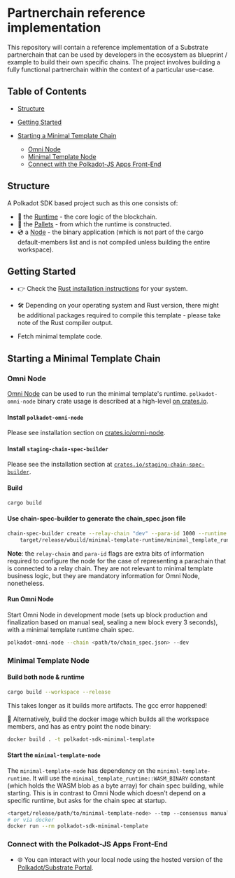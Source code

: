 # Partnerchain reference implementation

This repository will contain a reference implementation of a Substrate partnerchain that can be used by developers in the ecosystem as blueprint / example to build their own specific chains. The project involves building a fully functional partnerchain within the context of a particular use-case.

## Table of Contents

- [Structure](#structure)

- [Getting Started](#getting-started)

- [Starting a Minimal Template Chain](#starting-a-minimal-template-chain)

  - [Omni Node](#omni-node)
  - [Minimal Template Node](#minimal-template-node)
  - [Connect with the Polkadot-JS Apps Front-End](#connect-with-the-polkadot-js-apps-front-end)

## Structure

A Polkadot SDK based project such as this one consists of:

- 🧮 the [Runtime](./runtime/README.md) - the core logic of the blockchain.
- 🎨 the [Pallets](./pallets/README.md) - from which the runtime is constructed.
- 💿 a [Node](./node/README.md) - the binary application (which is not part of the cargo default-members list and is not
compiled unless building the entire workspace).

## Getting Started

- 👉 Check the
[Rust installation instructions](https://www.rust-lang.org/tools/install) for your system.

- 🛠️ Depending on your operating system and Rust version, there might be additional
packages required to compile this template - please take note of the Rust compiler output.

- Fetch minimal template code.

## Starting a Minimal Template Chain

### Omni Node

[Omni Node](https://paritytech.github.io/polkadot-sdk/master/polkadot_sdk_docs/reference_docs/omni_node/index.html) can
be used to run the minimal template's runtime. `polkadot-omni-node` binary crate usage is described at a high-level
[on crates.io](https://crates.io/crates/polkadot-omni-node).

#### Install `polkadot-omni-node`

Please see installation section on [crates.io/omni-node](https://crates.io/crates/polkadot-omni-node).

#### Install `staging-chain-spec-builder`

Please see the installation section at [`crates.io/staging-chain-spec-builder`](https://crates.io/crates/staging-chain-spec-builder).

#### Build

```sh
cargo build
```

#### Use chain-spec-builder to generate the chain_spec.json file

```sh
chain-spec-builder create --relay-chain "dev" --para-id 1000 --runtime \
    target/release/wbuild/minimal-template-runtime/minimal_template_runtime.wasm named-preset development
```

**Note**: the `relay-chain` and `para-id` flags are extra bits of information required to
configure the node for the case of representing a parachain that is connected to a relay chain.
They are not relevant to minimal template business logic, but they are mandatory information for
Omni Node, nonetheless.

#### Run Omni Node

Start Omni Node in development mode (sets up block production and finalization based on manual seal,
sealing a new block every 3 seconds), with a minimal template runtime chain spec.

```sh
polkadot-omni-node --chain <path/to/chain_spec.json> --dev
```

### Minimal Template Node

#### Build both node & runtime

```sh
cargo build --workspace --release
```

This takes longer as it builds more artifacts. The gcc error happened!

🐳 Alternatively, build the docker image which builds all the workspace members,
and has as entry point the node binary:

```sh
docker build . -t polkadot-sdk-minimal-template
```

#### Start the `minimal-template-node`

The `minimal-template-node` has dependency on the `minimal-template-runtime`. It will use
the `minimal_template_runtime::WASM_BINARY` constant (which holds the WASM blob as a byte
array) for chain spec building, while starting. This is in contrast to Omni Node which doesn't
depend on a specific runtime, but asks for the chain spec at startup.

```sh
<target/release/path/to/minimal-template-node> --tmp --consensus manual-seal-3000
# or via docker
docker run --rm polkadot-sdk-minimal-template
```

### Connect with the Polkadot-JS Apps Front-End

- 🌐 You can interact with your local node using the
hosted version of the [Polkadot/Substrate
Portal](https://polkadot.js.org/apps/#/explorer?rpc=ws://localhost:9944).
